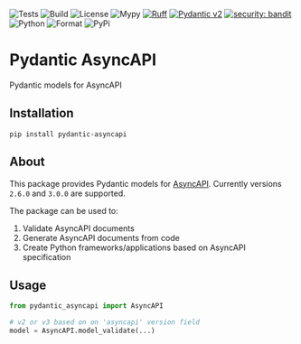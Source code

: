 ![Tests](https://github.com/asynq-io/pydantic-asyncapi/workflows/Tests/badge.svg)
![Build](https://github.com/asynq-io/pydantic-asyncapi/workflows/Publish/badge.svg)
![License](https://img.shields.io/github/license/asynq-io/pydantic-asyncapi)
![Mypy](https://img.shields.io/badge/mypy-checked-blue)
[![Ruff](https://img.shields.io/endpoint?url=https://raw.githubusercontent.com/charliermarsh/ruff/main/assets/badge/v1.json)](https://github.com/charliermarsh/ruff)
[![Pydantic v2](https://img.shields.io/endpoint?url=https://raw.githubusercontent.com/pydantic/pydantic/main/docs/badge/v2.json)](https://docs.pydantic.dev/latest/contributing/#badges)
[![security: bandit](https://img.shields.io/badge/security-bandit-yellow.svg)](https://github.com/PyCQA/bandit)
![Python](https://img.shields.io/pypi/pyversions/pydantic-asyncapi)
![Format](https://img.shields.io/pypi/format/pydantic-asyncapi)
![PyPi](https://img.shields.io/pypi/v/pydantic-asyncapi)

# Pydantic AsyncAPI

Pydantic models for AsyncAPI

## Installation

```shell
pip install pydantic-asyncapi
```

## About

This package provides Pydantic models for [AsyncAPI](https://www.asyncapi.com/).
Currently versions `2.6.0` and `3.0.0` are supported.

The package can be used to:

1. Validate AsyncAPI documents
2. Generate AsyncAPI documents from code
3. Create Python frameworks/applications based on AsyncAPI specification

## Usage

```python
from pydantic_asyncapi import AsyncAPI

# v2 or v3 based on on 'asyncapi' version field
model = AsyncAPI.model_validate(...)

```

